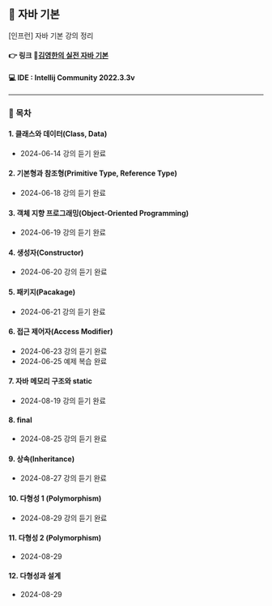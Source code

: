 ## 📝 자바 기본
[인프런] 자바 기본 강의 정리

#### 👉 링크 🔗[김영한의 실전 자바 기본](https://www.inflearn.com/course/%EA%B9%80%EC%98%81%ED%95%9C%EC%9D%98-%EC%8B%A4%EC%A0%84-%EC%9E%90%EB%B0%94-%EA%B8%B0%EB%B3%B8%ED%8E%B8/dashboard)

#### 💻 IDE : Intellij Community 2022.3.3v 

***

### 📂 목차
#### 1. 클래스와 데이터(Class, Data)
- 2024-06-14 강의 듣기 완료
#### 2. 기본형과 참조형(Primitive Type, Reference Type)
- 2024-06-18 강의 듣기 완료
#### 3. 객체 지향 프로그래밍(Object-Oriented Programming)
- 2024-06-19 강의 듣기 완료
#### 4. 생성자(Constructor)
- 2024-06-20 강의 듣기 완료
#### 5. 패키지(Pacakage)
- 2024-06-21 강의 듣기 완료
#### 6. 접근 제어자(Access Modifier)
- 2024-06-23 강의 듣기 완료
- 2024-06-25 예제 복습 완료
#### 7. 자바 메모리 구조와 static
- 2024-08-19 강의 듣기 완료
#### 8. final
- 2024-08-25 강의 듣기 완료
#### 9. 상속(Inheritance)
- 2024-08-27 강의 듣기 완료
#### 10. 다형성 1 (Polymorphism)
- 2024-08-29 강의 듣기 완료
#### 11. 다형성 2 (Polymorphism)
- 2024-08-29
#### 12. 다형성과 설계
- 2024-08-29